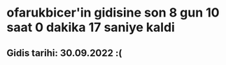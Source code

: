 # ofarukbicer'in gidisine son 8 gun 10 saat 0 dakika 17 saniye kaldi

## Gidis tarihi: 30.09.2022 :(